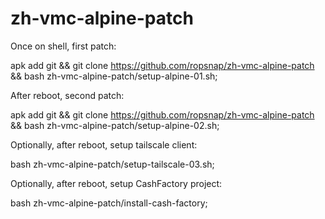 # zh-vmc-alpine-patch

Once on shell, first patch:

apk add git && git clone https://github.com/ropsnap/zh-vmc-alpine-patch && bash zh-vmc-alpine-patch/setup-alpine-01.sh;

After reboot, second patch:

apk add git && git clone https://github.com/ropsnap/zh-vmc-alpine-patch && bash zh-vmc-alpine-patch/setup-alpine-02.sh;

Optionally, after reboot, setup tailscale client:

bash zh-vmc-alpine-patch/setup-tailscale-03.sh;

Optionally, after reboot, setup CashFactory project:

bash zh-vmc-alpine-patch/install-cash-factory;
